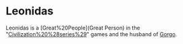 # Leonidas

Leonidas is a [Great%20People](Great Person) in the "[Civilization%20%28series%29](Civilization)" games and the husband of [Gorgo](Gorgo).